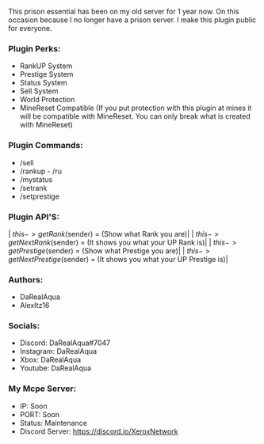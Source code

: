 This prison essential has been on my old server for 1 year now. 
On this occasion because I no longer have a prison server.
I make this plugin public for everyone.

### Plugin Perks:
- RankUP System
- Prestige System
- Status System
- Sell System
- World Protection
- MineReset Compatible (If you put protection with this plugin at mines it will be compatible with MineReset. You can only break what is created with MineReset)

### Plugin Commands:
- /sell
- /rankup - /ru
- /mystatus
- /setrank
- /setprestige

### Plugin API'S:
 | $this->getRank($sender) = (Show what Rank you are)| 
 | $this->getNextRank($sender) = (It shows you what your UP Rank is)| 
 | $this->getPrestige($sender) = (Show what Prestige you are)|
 | $this->getNextPrestige($sender) = (It shows you what your UP Prestige is)|


### Authors:
- DaRealAqua
- AlexItz16

### Socials:
- Discord: DaRealAqua#7047
- Instagram: DaRealAqua
- Xbox: DaRealAqua
- Youtube: DaRealAqua

### My Mcpe Server:
- IP: Soon
- PORT: Soon
- Status: Maintenance
- Discord Server: https://discord.io/XeroxNetwork
